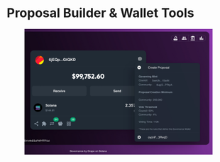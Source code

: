 # Proposal Builder & Wallet Tools

<figure><img src="../../.gitbook/assets/IMG_0505.jpeg" alt=""><figcaption></figcaption></figure>
